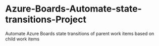 # Azure-Boards-Automate-state-transitions-Project
Automate Azure Boards state transitions of parent work items based on child work items
